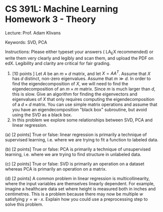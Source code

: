 # CS 391L: Machine Learning <br> Homework 3 - Theory 

Lecture: Prof. Adam Klivans

Keywords: SVD, PCA

Instructions: Please either typeset your answers ( $\mathrm{LA}_{\mathrm{E}} \mathrm{X}$ recommended) or write them very clearly and legibly and scan them, and upload the PDF on edX. Legibility and clarity are critical for fair grading.

1. $[10$ points $]$ Let $A$ be an $m \times d$ matrix, and let $X=A A^{T}$. Assume that $X$ has $d$ distinct, non-zero eigenvalues. Assume that $m \gg d$. In order to find the eigendecomposition of $X$, we will need to find the eigendecomposition of an $m \times m$ matrix. Since $m$ is much larger than $d$, this is slow. Give an algorithm for finding the eigenvectors and eigenvalues of $X$ that only requires computing the eigendecomposition of a $d \times d$ matrix. You can use simple matrix operations and assume that you have an eigendecomposition "black box" subroutine, but avoid using the SVD as a black box.
2. In this problem we explore some relationships between SVD, PCA and linear regression.

(a) [2 points] True or false: linear regression is primarily a technique of supervised learning, i.e. where we are trying to fit a function to labeled data.

(b) [2 points] True or false: PCA is primarily a technique of unsupervised learning, i.e. where we are trying to find structure in unlabeled data.

(c) [2 points] True or false: SVD is primarily an operation on a dataset whereas PCA is primarily an operation on a matrix.

(d) [2 points] A common problem in linear regression is multicollinearity, where the input variables are themselves linearly dependent. For example, imagine a healthcare data set where height is measured both in inches and centimetres. This is a problem because there may now be multiple $w$ satisfying $y=w \cdot x$. Explain how you could use a preprocessing step to solve this problem.

